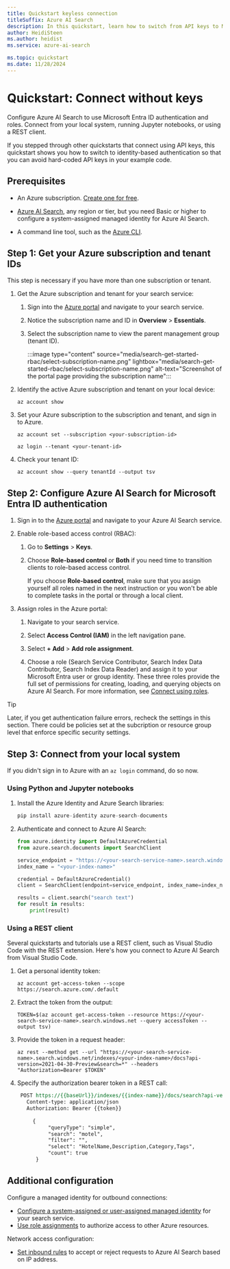 ```yaml
---
title: Quickstart keyless connection
titleSuffix: Azure AI Search
description: In this quickstart, learn how to switch from API keys to Microsoft Entra identities and role-based access control (RBAC).
author: HeidiSteen
ms.author: heidist
ms.service: azure-ai-search

ms.topic: quickstart
ms.date: 11/28/2024
---
```


# Quickstart: Connect without keys

Configure Azure AI Search to use Microsoft Entra ID authentication and roles. Connect from your local system, running Jupyter notebooks, or using a REST client.

If you stepped through other quickstarts that connect using API keys, this quickstart shows you how to switch to identity-based authentication so that you can avoid hard-coded API keys in your example code.

## Prerequisites

- An Azure subscription. [Create one for free](https://azure.microsoft.com/free/).

- [Azure AI Search](search-create-service-portal.md), any region or tier, but you need Basic or higher to configure a system-assigned managed identity for Azure AI Search.

- A command line tool, such as the [Azure CLI](/cli/azure/install-azure-cli).

## Step 1: Get your Azure subscription and tenant IDs

This step is necessary if you have more than one subscription or tenant.

1. Get the Azure subscription and tenant for your search service:

   1. Sign into the [Azure portal](https://portal.azure.com) and navigate to your search service.

   1. Notice the subscription name and ID in **Overview** > **Essentials**.

   1. Select the subscription name to view the parent management group (tenant ID).

      :::image type="content" source="media/search-get-started-rbac/select-subscription-name.png" lightbox="media/search-get-started-rbac/select-subscription-name.png" alt-text="Screenshot of the portal page providing the subscription name":::

1. Identify the active Azure subscription and tenant on your local device:

   `az account show`

1. Set your Azure subscription to the subscription and tenant, and sign in to Azure.

   `az account set --subscription <your-subscription-id>`

   `az login --tenant <your-tenant-id>`

1. Check your tenant ID:

   `az account show --query tenantId --output tsv`

## Step 2: Configure Azure AI Search for Microsoft Entra ID authentication

1. Sign in to the [Azure portal](https://portal.azure.com) and navigate to your Azure AI Search service.

1. Enable role-based access control (RBAC):

   1. Go to **Settings** > **Keys**.

   1. Choose **Role-based control** or **Both** if you need time to transition clients to role-based access control.

      If you choose **Role-based control**, make sure that you assign yourself all roles named in the next instruction or you won't be able to complete tasks in the portal or through a  local client.

1. Assign roles in the Azure portal:

   1. Navigate to your search service.

   1. Select **Access Control (IAM)** in the left navigation pane.

   1. Select **+ Add** > **Add role assignment**.

   1. Choose a role (Search Service Contributor, Search Index Data Contributor, Search Index Data Reader) and assign it to your Microsoft Entra user or group identity. These three roles provide the full set of permissions for creating, loading, and querying objects on Azure AI Search. For more information, see [Connect using roles](search-security-rbac.md).

> [!TIP]
> Later, if you get authentication failure errors, recheck the settings in this section. There could be policies set at the subcription or resource group level that enforce specific security settings.

## Step 3: Connect from your local system

If you didn't sign in to Azure with an `az login` command, do so now.

### Using Python and Jupyter notebooks

1. Install the Azure Identity and Azure Search libraries:

    ```python
    pip install azure-identity azure-search-documents
    ```

1. Authenticate and connect to Azure AI Search:

    ```python
    from azure.identity import DefaultAzureCredential
    from azure.search.documents import SearchClient
    
    service_endpoint = "https://<your-search-service-name>.search.windows.net"
    index_name = "<your-index-name>"
    
    credential = DefaultAzureCredential()
    client = SearchClient(endpoint=service_endpoint, index_name=index_name, credential=credential)
    
    results = client.search("search text")
    for result in results:
        print(result)
    ```

### Using a REST client

Several quickstarts and tutorials use a REST client, such as Visual Studio Code with the REST extension. Here's how you connect to Azure AI Search from Visual Studio Code.

1. Get a personal identity token:

   `az account get-access-token --scope https://search.azure.com/.default`

1. Extract the token from the output:

   `TOKEN=$(az account get-access-token --resource https://<your-search-service-name>.search.windows.net --query accessToken --output tsv)`

1. Provide the token in a request header:

   `az rest --method get --url "https://<your-search-service-name>.search.windows.net/indexes/<your-index-name>/docs?api-version=2021-04-30-Preview&search=*" --headers "Authorization=Bearer $TOKEN"`

1. Specify the authorization bearer token in a REST call:

   ```REST
    POST https://{{baseUrl}}/indexes/{{index-name}}/docs/search?api-version=2024-07-01 HTTP/1.1
      Content-type: application/json
      Authorization: Bearer {{token}}
    
        {
             "queryType": "simple",
             "search": "motel",
             "filter": "",
             "select": "HotelName,Description,Category,Tags",
             "count": true
         }
   ```

## Additional configuration

Configure a managed identity for outbound connections:

- [Configure a system-assigned or user-assigned managed identity](search-howto-managed-identities-data-sources.md) for your search service.
- [Use role assignments](keyless-connections.md) to authorize access to other Azure resources.

Network access configuration:

- [Set inbound rules](service-configure-firewall.md) to accept or reject requests to Azure AI Search based on IP address.
